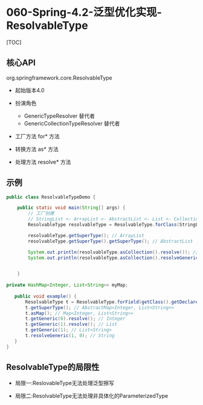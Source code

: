# 060-Spring-4.2-泛型优化实现-ResolvableType

[TOC]

## 核心API

org.springframework.core.ResolvableType

- 起始版本4.0
- 扮演角色
  - GenericTypeResolver 替代者
  - GenericCollectionTypeResolver 替代者

- 工厂方法 for* 方法
- 转换方法 as* 方法
- 处理方法 resolve* 方法

## 示例

```java
public class ResolvableTypeDemo {

    public static void main(String[] args) {
        // 工厂创建
        // StringList <- ArrayList <- AbstractList <- List <- Collection
        ResolvableType resolvableType = ResolvableType.forClass(StringList.class);

        resolvableType.getSuperType(); // ArrayList
        resolvableType.getSuperType().getSuperType(); // AbstractList

        System.out.println(resolvableType.asCollection().resolve()); // 获取 Raw Type
        System.out.println(resolvableType.asCollection().resolveGeneric(0)); // 获取泛型参数类型


    }
  
private HashMap<Integer, List<String>> myMap;
  
   public void example() {
       ResolvableType t = ResolvableType.forField(getClass().getDeclaredField("myMap"));
       t.getSuperType(); // AbstractMap<Integer, List<String>>
       t.asMap(); // Map<Integer, List<String>>
       t.getGeneric(0).resolve(); // Integer
       t.getGeneric(1).resolve(); // List
       t.getGeneric(1); // List<String>
       t.resolveGeneric(1, 0); // String
   }
}
```



## ResolvableType的局限性

- 局限一:ReslovableType无法处理泛型擦写

- 局限二:ResolvableType无法处理非具体化的ParameterizedType

